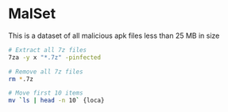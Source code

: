 # MalSet

This is a dataset of all malicious apk files less than 25 MB in size

```sh
# Extract all 7z files
7za -y x "*.7z" -pinfected

# Remove all 7z files 
rm *.7z

# Move first 10 items
mv `ls | head -n 10` {loca}
```